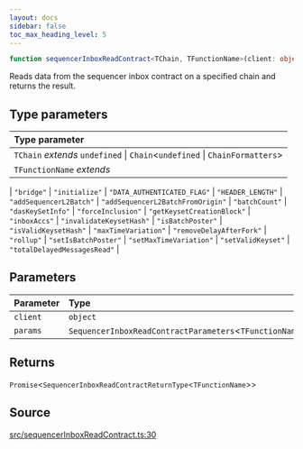 ```yaml
---
layout: docs
sidebar: false
toc_max_heading_level: 5
---
```


```ts
function sequencerInboxReadContract<TChain, TFunctionName>(client: object, params: SequencerInboxReadContractParameters<TFunctionName>): Promise<SequencerInboxReadContractReturnType<TFunctionName>>
```

Reads data from the sequencer inbox contract on a specified chain and returns
the result.

## Type parameters

| Type parameter |
| :------ |
| `TChain` *extends* `undefined` \| `Chain`\<`undefined` \| `ChainFormatters`\> |
| `TFunctionName` *extends* 
  \| `"bridge"`
  \| `"initialize"`
  \| `"DATA_AUTHENTICATED_FLAG"`
  \| `"HEADER_LENGTH"`
  \| `"addSequencerL2Batch"`
  \| `"addSequencerL2BatchFromOrigin"`
  \| `"batchCount"`
  \| `"dasKeySetInfo"`
  \| `"forceInclusion"`
  \| `"getKeysetCreationBlock"`
  \| `"inboxAccs"`
  \| `"invalidateKeysetHash"`
  \| `"isBatchPoster"`
  \| `"isValidKeysetHash"`
  \| `"maxTimeVariation"`
  \| `"removeDelayAfterFork"`
  \| `"rollup"`
  \| `"setIsBatchPoster"`
  \| `"setMaxTimeVariation"`
  \| `"setValidKeyset"`
  \| `"totalDelayedMessagesRead"` |

## Parameters

| Parameter | Type |
| :------ | :------ |
| `client` | `object` |
| `params` | `SequencerInboxReadContractParameters`\<`TFunctionName`\> |

## Returns

`Promise`\<`SequencerInboxReadContractReturnType`\<`TFunctionName`\>\>

## Source

[src/sequencerInboxReadContract.ts:30](https://github.com/OffchainLabs/arbitrum-orbit-sdk/blob/cfcbd32d6879cf7817a33b24f062a0fd879ea257/src/sequencerInboxReadContract.ts#L30)
